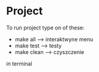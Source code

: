 # Project
To run project type on of these:

* make all --> interaktwyne menu
* make test --> testy
* make clean --> czyszczenie 

in terminal